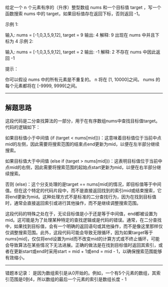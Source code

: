 给定一个 n 个元素有序的（升序）整型数组 nums 和一个目标值 target  ，写一个函数搜索 nums 中的 target，如果目标值存在返回下标，否则返回 -1。


示例 1:

输入: nums = [-1,0,3,5,9,12], target = 9
输出: 4
解释: 9 出现在 nums 中并且下标为 4
示例 2:

输入: nums = [-1,0,3,5,9,12], target = 2
输出: -1
解释: 2 不存在 nums 中因此返回 -1
 

提示：

你可以假设 nums 中的所有元素是不重复的。
n 将在 [1, 10000]之间。
nums 的每个元素都将在 [-9999, 9999]之间。

------------

## 解题思路

这段代码是二分查找算法的一部分，用于在有序数组nums中查找目标值target。代码的逻辑如下：

如果目标值小于中间值 (if (target < nums[mid]))：这意味着目标值位于当前中点mid的左侧，因此需要将搜索范围的结束点end更新为mid，以便在左半部分继续搜索。

如果目标值大于中间值 (else if (target > nums[mid]))：这表明目标值位于当前中点mid的右侧，因此需要将搜索范围的起始点start更新为mid，以便在右半部分继续搜索。

否则 (else)：这个分支处理的是target == nums[mid]的情况，即目标值等于中间值。但在这个特定的代码片段中，而不是直接返回找到的索引mid或结束搜索，它将end更新为mid。这种处理方式不是标准的二分查找行为，因为在找到目标值时，通常会直接返回索引或进行其他操作，而不是继续调整搜索范围。

这段代码的特殊之处在于，无论目标值是小于还是等于中间值，end都被设置为mid。这可能是为了处理某种特定的查找逻辑或是代码的错误。通常，在二分查找中，如果找到目标值，会有一个明确的返回语句或其他操作，而不是像这里那样仅仅调整搜索范围。此外，这段代码可能会导致无限循环，因为如果target等于nums[mid]，仅仅将end设置为mid而不改变mid的计算方式或不终止循环，可能会导致算法在某些情况下无法进展。正确的做法是在找到目标值时返回其索引，或者在更新start或end时采用start = mid + 1或end = mid - 1，以确保搜索范围能够有效缩小。

------------
错题本记录：
是因为数组索引是从0开始的。例如，一个有5个元素的数组，其索引范围是0到4，所以数组的最后一个元素的索引是数组长度 - 1
